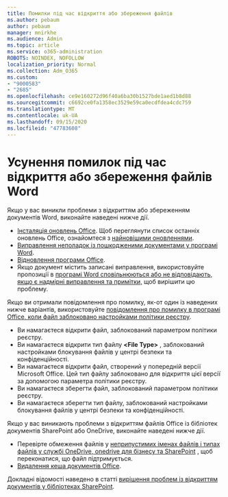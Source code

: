 ```yaml
---
title: Помилки під час відкриття або збереження файлів
ms.author: pebaum
author: pebaum
manager: mnirkhe
ms.audience: Admin
ms.topic: article
ms.service: o365-administration
ROBOTS: NOINDEX, NOFOLLOW
localization_priority: Normal
ms.collection: Adm_O365
ms.custom:
- "9000583"
- "2685"
ms.openlocfilehash: ce9e160272d96f40a6ba30b1527bde1aed1b8d88
ms.sourcegitcommit: c6692ce0fa1358ec3529e59ca0ecdfdea4cdc759
ms.translationtype: MT
ms.contentlocale: uk-UA
ms.lasthandoff: 09/15/2020
ms.locfileid: "47783608"
---
```

# <a name="resolve-errors-opening-or-saving-word-files"></a>Усунення помилок під час відкриття або збереження файлів Word

Якщо у вас виникли проблеми з відкриттям або збереженням документів Word, виконайте наведені нижче дії.

- [Інсталяція оновлень Office](https://support.office.com/article/2ab296f3-7f03-43a2-8e50-46de917611c5). Щоб переглянути список останніх оновлень Office, ознайомтеся з [найновішими оновленнями](https://docs.microsoft.com/officeupdates/office-updates-msi).
- [Виправлення неполадок із пошкодженими документами у програмі Word](https://docs.microsoft.com/office/troubleshoot/word/damaged-documents-in-word).
- [Відновлення програми Office](https://support.office.com/Article/Repair-an-Office-application-7821d4b6-7c1d-4205-aa0e-a6b40c5bb88b).
- Якщо документ містить записані виправлення, використовуйте пропозиції в [програмі Word сповільнюються або не відповідають, якщо є надмірні виправлення та примітки,](https://docs.microsoft.com/office/troubleshoot/word/word-stops-responding) щоб вирішити цю проблему.

Якщо ви отримали повідомлення про помилку, як-от один із наведених нижче варіантів, використовуйте [повідомлення про помилку в програмі Office, коли файл заблоковано настройками політики реєстру](https://docs.microsoft.com/office/troubleshoot/settings/file-blocked-in-office).

- Ви намагаєтеся відкрити файл, заблокований параметром політики реєстру.
- Ви намагаєтеся відкрити тип файлу **\<File Type\>** , заблокований настройками блокування файлів у центрі безпеки та конфіденційності.
- Ви намагаєтеся відкрити файл, створений у попередній версії Microsoft Office. Цей тип файлу заблоковано для відкриття цієї версії за допомогою параметра політики реєстру.
- Ви намагаєтеся зберегти файл, заблокований параметром політики реєстру.
- Ви намагаєтеся зберегти тип файлу, заблокований настройками блокування файлів у центрі безпеки та конфіденційності.

Якщо у вас виникають проблеми з відкриттям файлів Office із бібліотек документів SharePoint або OneDrive, виконайте наведені нижче дії.

- Перевірте обмеження файлів у [неприпустимих іменах файлів і типах файлів у службі OneDrive, onedrive для бізнесу та SharePoint](https://support.office.com/article/64883a5d-228e-48f5-b3d2-eb39e07630fa) , щоб переконатися, що файл підтримується. 
- [Видалення кеша документів Office](https://support.office.com/article/b1d3765e-d71b-4bb8-99ca-acd22c42995d
). 

Докладні відомості наведено в статті [вирішення проблем із відкриттям документів у бібліотеках SharePoint](https://support.office.com/article/31329fa1-4ad0-47fc-95d8-bb0c5b12a536).